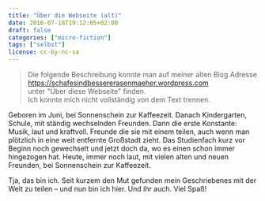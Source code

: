 ```yaml
---
title: "Über die Webseite (alt)"
date: 2016-07-18T19:12:05+02:00
draft: false
categories: ["micro-fiction"]
tags: ["selbst"]
license: cc-by-nc-sa
---
```


> Die folgende Beschreibung konnte man auf meiner alten Blog Adresse  
> https://schafesindbessererasenmaeher.wordpress.com  
> unter "Über diese Webseite" finden.  
> Ich konnte mich nicht vollständig von dem Text trennen.

Geboren im Juni, bei Sonnenschein zur Kaffeezeit. Danach Kindergarten, Schule, mit ständig wechselnden Freunden. Dann die erste Konstante: Musik, laut und kraftvoll. Freunde die sie mit einem teilen, auch wenn man plötzlich in eine weit entfernte Großstadt zieht. Das Studienfach kurz vor Beginn noch gewechselt und jetzt doch da, wo es einen schon immer hingezogen hat. Heute, immer noch laut, mit vielen alten und neuen Freunden, bei Sonnenschein zur Kaffeezeit.

Tja, das bin ich. Seit kurzem den Mut gefunden mein Geschriebenes mit der Welt zu teilen – und nun bin ich hier. Und ihr auch. Viel Spaß!
